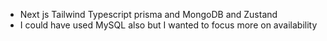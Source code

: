 - Next js Tailwind Typescript prisma and MongoDB and Zustand
- I could have used MySQL also but I wanted to focus more on availability